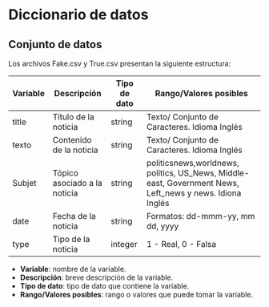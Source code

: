 # Diccionario de datos

## Conjunto de datos

Los archivos Fake.csv y True.csv presentan la siguiente estructura:

| Variable | Descripción | Tipo de dato | Rango/Valores posibles |
| --- | --- | --- | --- |
| title | Título de la noticia | string | Texto/ Conjunto de Caracteres. Idioma Inglés | 
| texto | Contenido de la noticia | string | Texto/ Conjunto de Caracteres. Idioma Inglés |
| Subjet | Tópico asociado a la noticia | string | politicsnews,worldnews, politics, US_News, Middle-east, Government News, Left_news y news. Idiona Inglés  | 
| date | Fecha de la noticia | string | Formatos: dd-mmm-yy, mm dd, yyyy | 
| type | Tipo de la noticia | integer | 1 - Real, 0 - Falsa | 

- **Variable**: nombre de la variable.
- **Descripción**: breve descripción de la variable.
- **Tipo de dato**: tipo de dato que contiene la variable.
- **Rango/Valores posibles**: rango o valores que puede tomar la variable.
